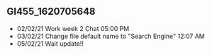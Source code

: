 ## GI455_1620705648 ##

- 02/02/21
Work week 2 Chat 05:00 PM
- 03/02/21
Change file default name to "Search Engine" 12:07 AM
- 05/02/21
Wait update!!
